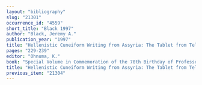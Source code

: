 ```yaml
---
layout: "bibliography"
slug: "21301"
occurrence_id: "4559"
short_title: "Black 1997"
author: "Black, Jeremy A."
publication_year: "1997"
title: "Hellenistic Cuneiform Writing from Assyria: The Tablet from Tell Fisna"
pages: "229-239"
editor: "Ohnuma, K."
book: "Special Volume in Commemoration of the 70th Birthday of Professor Hideo Fujii (Tokyo)"
title: "Hellenistic Cuneiform Writing from Assyria: The Tablet from Tell Fisna"
previous_item: "21304"
---
```


